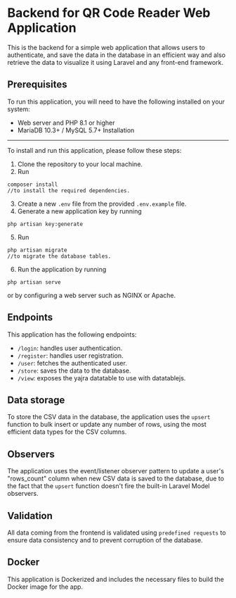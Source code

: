 Backend for QR Code Reader Web Application
==========================================

This is the backend for a simple web application that allows users to authenticate, and save the data in the database in an efficient way and also retrieve the data to visualize it using Laravel and any front-end framework.

Prerequisites
-------------

To run this application, you will need to have the following installed on your system:

*   Web server and PHP 8.1 or higher
*   MariaDB 10.3+ / MySQL 5.7+
Installation
------------

To install and run this application, please follow these steps:

1.  Clone the repository to your local machine.
2.  Run 
```shell
composer install
//to install the required dependencies.
```

3.  Create a new `.env` file from the provided `.env.example` file.
4.  Generate a new application key by running
```
php artisan key:generate
```
5.  Run 
```shell
php artisan migrate
//to migrate the database tables.
```

6.  Run the application by running 
```shell
php artisan serve
```
 or by configuring a web server such as NGINX or Apache.

Endpoints
---------

This application has the following endpoints:

*   `/login`: handles user authentication.
*   `/register`: handles user registration.
*   `/user`: fetches the authenticated user.
*   `/store`: saves the data to the database.
*   `/view`: exposes the yajra datatable to use with datatablejs.

Data storage
------------

To store the CSV data in the database, the application uses the `upsert` function to bulk insert or update any number of rows, using the most efficient data types for the CSV columns.

Observers
---------

The application uses the event/listener observer pattern to update a user's "rows\_count" column when new CSV data is saved to the database, due to the fact that the `upsert` function doesn't fire the built-in Laravel Model observers.

Validation
----------

All data coming from the frontend is validated using `predefined requests` to ensure data consistency and to prevent corruption of the database.

Docker
------

This application is Dockerized and includes the necessary files to build the Docker image for the app.
